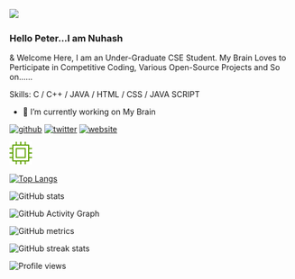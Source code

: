 ![](https://i.pinimg.com/originals/48/24/28/482428ebfe4d30b048997fd60ecd1108.jpg)

### Hello Peter...I am Nuhash

& Welcome Here, I am an Under-Graduate CSE Student. My Brain Loves to Perticipate in Competitive Coding, Various Open-Source Projects and So on......

Skills: C / C++ / JAVA / HTML / CSS / JAVA SCRIPT 

- 🔭 I’m currently working on My Brain 


[<img src='https://cdn.jsdelivr.net/npm/simple-icons@3.0.1/icons/github.svg' alt='github' height='40'>](https://github.com/yashnuhash)  [<img src='https://cdn.jsdelivr.net/npm/simple-icons@3.0.1/icons/twitter.svg' alt='twitter' height='40'>](https://twitter.com/YashNuhash)  [<img src='https://cdn.jsdelivr.net/npm/simple-icons@3.0.1/icons/icloud.svg' alt='website' height='40'>](https://www.commclassroom.org/)  

<a href='https://docs.github.com/en/developers'><img src='https://raw.githubusercontent.com/acervenky/animated-github-badges/master/assets/devbadge.gif' width='40' height='40'></a> 

[![Top Langs](https://github-readme-stats.vercel.app/api/top-langs/?username=yashnuhash)](https://github.com/anuraghazra/github-readme-stats)

![GitHub stats](https://github-readme-stats.vercel.app/api?username=yashnuhash&show_icons=true)  

![GitHub Activity Graph](https://activity-graph.herokuapp.com/graph?username=yashnuhash)  

![GitHub metrics](https://metrics.lecoq.io/yashnuhash)  

![GitHub streak stats](https://github-readme-streak-stats.herokuapp.com/?user=yashnuhash)  

![Profile views](https://gpvc.arturio.dev/yashnuhash)  



